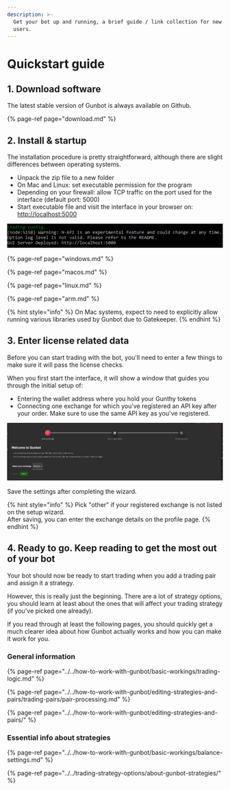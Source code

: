 ```yaml
---
description: >-
  Get your bot up and running, a brief guide / link collection for new Gunbot
  users.
---
```


# Quickstart guide

## 1. Download software

The latest stable version of Gunbot is always available on Github.

{% page-ref page="download.md" %}

## 2. Install & startup

The installation procedure is pretty straightforward, although there are slight differences between operating systems.

* Unpack the zip file to a new folder
* On Mac and Linux: set executable permission for the program
* Depending on your firewall: allow TCP traffic on the port used for the interface \(default port: 5000\)
* Start executable file and visit the interface in your browser on: [http://localhost:5000](http://localhost:5000)

![If you see this after starting the bot, all is good and you can open the interface in your browser](../../.gitbook/assets/image%20%2860%29.png)

{% page-ref page="windows.md" %}

{% page-ref page="macos.md" %}

{% page-ref page="linux.md" %}

{% page-ref page="arm.md" %}

{% hint style="info" %}
On Mac systems, expect to need to explicitly allow running various libraries used by Gunbot due to Gatekeeper.
{% endhint %}

## 3. Enter license related data

Before you can start trading with the bot, you'll need to enter a few things to make sure it will pass the license checks.

When you first start the interface, it will show a window that guides you through the initial setup of:

* Entering the wallet address where you hold your Gunthy tokens
* Connecting one exchange for which you've registered an API key after your order. Make sure to use the same API key as you've registered.

![](../../.gitbook/assets/image%20%2863%29.png)

Save the settings after completing the wizard.

{% hint style="info" %}
Pick "other" if your registered exchange is not listed on the setup wizard.  
After saving, you can enter the exchange details on the profile page.
{% endhint %}

## 4. Ready to go. Keep reading to get the most out of your bot

Your bot should now be ready to start trading when you add a trading pair and assign it a strategy.

However, this is really just the beginning. There are a lot of strategy options, you should learn at least about the ones that will affect your trading strategy \(if you've picked one already\).

If you read through at least the following pages, you should quickly get a much clearer idea about how Gunbot actually works and how you can make it work for you.

### General information

{% page-ref page="../../how-to-work-with-gunbot/basic-workings/trading-logic.md" %}

{% page-ref page="../../how-to-work-with-gunbot/editing-strategies-and-pairs/trading-pairs/pair-processing.md" %}

{% page-ref page="../../how-to-work-with-gunbot/editing-strategies-and-pairs/" %}

### Essential info about strategies

{% page-ref page="../../how-to-work-with-gunbot/basic-workings/balance-settings.md" %}

{% page-ref page="../../trading-strategy-options/about-gunbot-strategies/" %}

